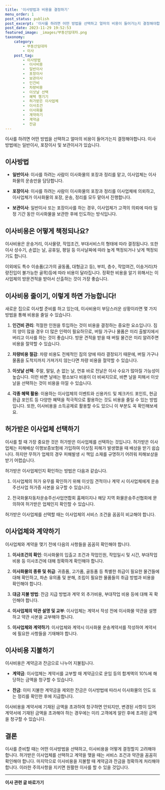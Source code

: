 ```yaml
---
title: '이사방법과 비용을 결정하기'
menu_order: 1
post_status: publish
post_excerpt: '이사를 하려면 어떤 방법을 선택하고 얼마의 비용이 들어가는지 결정해야합니다. 이사 방법에는 일반이사, 포장이사 및 보관이사가 있습니다.'
post_date: 2023-11-29 19:52:53
featured_image: _images/부동산임대차.png
taxonomy:
    category:
        - 부동산임대차
        - 이사
    post_tag:
        - 이사방법
        -  이사비용
        -  일반이사
        -  포장이사
        -  보관이사
        -  인건비
        -  차량비용
        -  이삿날 선택
        -  혜택 챙기기
        -  허가받은 이사업체
        -  이사조건
        -  이사화물
        -  계약하기
        -  계약금
        -  잔금
---
```



이사를 하려면 어떤 방법을 선택하고 얼마의 비용이 들어가는지 결정해야합니다. 이사 방법에는 일반이사, 포장이사 및 보관이사가 있습니다.

## 이사방법

- **일반이사**: 이사를 하려는 사람이 이사화물의 포장과 정리를 맡고, 이사업체는 이사화물의 운송만을 담당합니다.

- **포장이사**: 이사를 하려는 사람이 이사화물의 포장과 정리를 이사업체에 의뢰하고, 이사업체가 이사화물의 포장, 운송, 정리를 모두 맡아서 진행합니다.

- **보관이사**: 일반이사 또는 포장이사를 하는 경우, 이사업체가 고객의 의뢰에 따라 일정 기간 동안 이사화물을 보관한 후에 인도하는 방식입니다.

## 이사비용은 어떻게 책정되나요?

이사비용은 운송거리, 이사물량, 작업조건, 부대서비스의 형태에 따라 결정됩니다. 또한 이사 성수기, 손없는 날, 공휴일, 평일 등 이사날짜에 따라 높게 책정되거나 낮게 책정되기도 합니다.

이외에도 특수 이송품(고가의 골동품, 대형금고 등), 부피, 층수, 작업여건, 이송거리(차량진입이 불가능한 골목)등에 따라 비용이 달라집니다. 정확한 비용을 알기 위해서는 이사업체의 방문견적을 받아서 산출하는 것이 가장 좋습니다.

## 이사비용 줄이기, 이렇게 하면 가능합니다!

새로운 집으로 이사할 준비를 하고 있는데, 이사비용이 부담스러운 상황이라면 몇 가지 방법을 통해 비용을 줄일 수 있습니다.

1. **인건비 관리**: 적절한 인원을 투입하는 것이 비용을 결정하는 중요한 요소입니다. 짐의 양이 많을 경우 더 많은 인력이 필요하므로, 버릴 가구나 물품은 미리 출발지에서 버리고 이사를 하는 것이 좋습니다. 방문 견적을 받을 때 버릴 물건은 미리 알려주면 비용을 절약할 수 있습니다.

2. **차량비용 절감**: 차량 비용도 전체적인 짐의 양에 따라 결정되기 때문에, 버릴 가구나 물품을 도착지까지 가져가지 않는다면 차량 비용을 절약할 수 있습니다.

3. **이삿날 선택**: 주말, 말일, 손 없는 날, 연휴 바로 전날은 이사 수요가 많아질 가능성이 높습니다. 이런 바쁜 날에는 평소보다 비용이 더 비싸지므로, 바쁜 날을 피해서 이삿날을 선택하는 것이 비용을 아낄 수 있습니다.

4. **각종 혜택 활용**: 이용하는 이사업체의 이벤트와 신용카드 및 체크카드 포인트, 현금 환급 포인트 등 다양한 혜택을 적극적으로 활용하는 것도 비용을 줄일 수 있는 방법입니다. 또한, 이사비용을 소득공제로 활용할 수도 있으니 이 부분도 꼭 확인해보세요.

## 허가받은 이사업체 선택하기

이사를 할 때 가장 중요한 것은 허가받은 이사업체를 선택하는 것입니다. 허가받은 이사업체는 피해배상 이행보증보험에 가입하여 이삿짐 피해가 발생했을 때 배상을 받기 쉽습니다. 하지만 무허가 업체의 경우 피해발생 시 책임 소재를 규명하기 어려워 피해보상을 받기 어렵습니다.

허가받은 이사업체인지 확인하는 방법은 다음과 같습니다.

1. 이사업체의 허가 유무를 확인하기 위해 이삿짐 견적이나 계약 시 이사업체에게 운송주선사업 허가증 사본을 요구할 수 있습니다.

2. 전국화물자동차운송주선사업연합회 홈페이지나 해당 지역 화물운송주선협회에 문의하여 허가받은 업체인지 확인할 수 있습니다.

허가받은 이사업체를 선택할 때는 이사업체의 서비스 조건을 꼼꼼히 비교해야 합니다.

## 이사업체와 계약하기

이사업체와 계약을 맺기 전에 다음의 사항들을 꼼꼼히 확인해야 합니다.

1. **이사조건의 확인**: 이사화물의 입출고 조건과 작업인원, 작업일시 및 시간, 부대작업 비용 등 이사조건에 대해 정확하게 확인해야 합니다.

2. **이사화물의 종류 및 취급**: 귀중품, 고가품, 골동품 등 특별한 취급이 필요한 물건들에 대해 확인하고, 파손 유의품 및 분해, 조립이 필요한 물품들의 취급 방법과 비용을 확인해야 합니다.

3. **대금 지불 방법**: 잔금 지급 방법과 계약 외 추가비용, 부대작업 비용 등에 대해 꼭 확인해야 합니다.

4. **이사업체의 약관 설명 및 교부**: 이사업체는 계약서 작성 전에 이사화물 약관을 설명하고 약관 사본을 교부해야 합니다.

5. **이사업체와 계약하기**: 이사업체와 계약시 이사화물 운송계약서를 작성하여 계약서에 필요한 사항들을 기재해야 합니다.

## 이사비용 지불하기

이사비용은 계약금과 잔금으로 나누어 지불됩니다.

- **계약금**: 이사업체는 계약서를 교부할 때 계약금으로 운임 등의 합계액의 10%에 해당하는 금액을 청구할 수 있습니다.

- **잔금**: 이미 지불한 계약금을 제외한 잔금은 이사방법에 따라서 이사화물의 인도 또는 정리를 확인한 후에 지급합니다.

이사비용을 계약서에 기재된 금액을 초과하여 청구하면 안되지만, 변경된 사항이 있어 계약서에 기재된 금액을 초과해야 하는 경우에는 미리 고객에게 알린 후에 초과된 금액을 청구할 수 있습니다.

## 결론

이사를 준비할 때는 어떤 이사방법을 선택하고, 이사비용을 어떻게 결정할지 고려해야 합니다. 허가받은 이사업체를 선택하고 계약을 맺을 때는 서비스 조건과 약관을 꼼꼼히 확인해야 합니다. 마지막으로 이사비용을 지불할 때 계약금과 잔금을 정확하게 처리해야 합니다. 이러한 주의사항을 지키면 원활한 이사를 할 수 있을 것입니다.
<!-- wp:separator -->
<hr class="wp-block-separator has-alpha-channel-opacity"/>
<!-- /wp:separator -->

<!-- wp:group {"backgroundColor":"base","layout":{"type":"constrained"}} -->
<div class="wp-block-group has-base-background-color has-background"><!-- wp:paragraph {"align":"center","fontSize":"medium"} -->
<p class="has-text-align-center has-large-font-size"><strong>이사 관련 글 바로가기</strong></p>
<!-- /wp:paragraph -->


<!-- wp:latest-posts
{"categories":[{"id":27430,"count":19,"description":"","link":"https://uknowlaw.com/category/%ec%9d%b4%ec%82%ac/","name":"이사","slug":"이사","taxonomy":"category","parent":0,"meta":[],"_links":{"self":[{"href":"https://uknowlaw.com/wp-json/wp/v2/categories/27430"}],"collection":[{"href":"https://uknowlaw.com/wp-json/wp/v2/categories"}],"about":[{"href":"https://uknowlaw.com/wp-json/wp/v2/taxonomies/category"}],"wp:post_type":[{"href":"https://uknowlaw.com/wp-json/wp/v2/posts?categories=27430"}],"curies":[{"name":"wp","href":"https://api.w.org/{rel}","templated":true}]}}],"postsToShow":100,"excerptLength":28,"postLayout":"grid","columns":2,"featuredImageAlign":"left","featuredImageSizeSlug":"large","fontSize":"small"} /--></div>
<!-- /wp:group -->